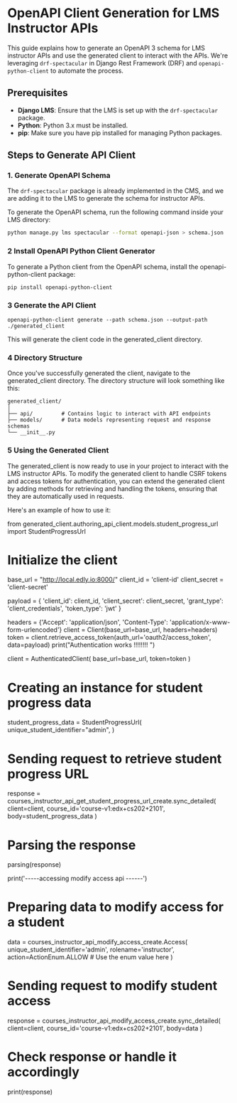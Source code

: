 # OpenAPI Client Generation for LMS Instructor APIs

This guide explains how to generate an OpenAPI 3 schema for LMS instructor APIs and use the generated client to interact with the APIs. We're leveraging `drf-spectacular` in Django Rest Framework (DRF) and `openapi-python-client` to automate the process.

## Prerequisites

- **Django LMS**: Ensure that the LMS is set up with the `drf-spectacular` package.
- **Python**: Python 3.x must be installed.
- **pip**: Make sure you have pip installed for managing Python packages.

## Steps to Generate API Client

### 1. Generate OpenAPI Schema

The `drf-spectacular` package is already implemented in the CMS, and we are adding it to the LMS to generate the schema for instructor APIs.

To generate the OpenAPI schema, run the following command inside your LMS directory:

```bash
python manage.py lms spectacular --format openapi-json > schema.json
```

### 2 Install OpenAPI Python Client Generator
To generate a Python client from the OpenAPI schema, install the openapi-python-client package:

```
pip install openapi-python-client
```

### 3 Generate the API Client
```
openapi-python-client generate --path schema.json --output-path ./generated_client
```

This will generate the client code in the generated_client directory.

### 4 Directory Structure
Once you've successfully generated the client, navigate to the generated_client directory. The directory structure will look something like this:
```
generated_client/
│
├── api/         # Contains logic to interact with API endpoints
├── models/      # Data models representing request and response schemas
└── __init__.py
```

### 5 Using the Generated Client

The generated_client is now ready to use in your project to interact with the LMS instructor APIs.
To modify the generated client to handle CSRF tokens and access tokens for authentication, you can 
extend the generated client by adding methods for retrieving and handling the tokens, 
ensuring that they are automatically used in requests.

Here's an example of how to use it:

from generated_client.authoring_api_client.models.student_progress_url import StudentProgressUrl


# Initialize the client
base_url = "http://local.edly.io:8000/"
client_id = 'client-id'
client_secret = 'client-secret'

payload = {
    'client_id': client_id,
    'client_secret': client_secret,
    'grant_type': 'client_credentials',
    'token_type': 'jwt'
}

headers = {'Accept': 'application/json', 'Content-Type': 'application/x-www-form-urlencoded'}
client = Client(base_url=base_url, headers=headers)
token = client.retrieve_access_token(auth_url='oauth2/access_token', data=payload)
print("Authentication works !!!!!!!! ")

client = AuthenticatedClient(
    base_url=base_url,
    token=token
)

# Creating an instance for student progress data
student_progress_data = StudentProgressUrl(
    unique_student_identifier="admin",
)

# Sending request to retrieve student progress URL
response = courses_instructor_api_get_student_progress_url_create.sync_detailed(
    client=client, course_id='course-v1:edx+cs202+2101', body=student_progress_data
)

# Parsing the response
parsing(response)

print('-----accessing modify access api ------')

# Preparing data to modify access for a student
data = courses_instructor_api_modify_access_create.Access(
    unique_student_identifier='admin',
    rolename='instructor',
    action=ActionEnum.ALLOW  # Use the enum value here
)

# Sending request to modify student access
response = courses_instructor_api_modify_access_create.sync_detailed(
    client=client,
    course_id='course-v1:edx+cs202+2101',
    body=data
)

# Check response or handle it accordingly
print(response)

